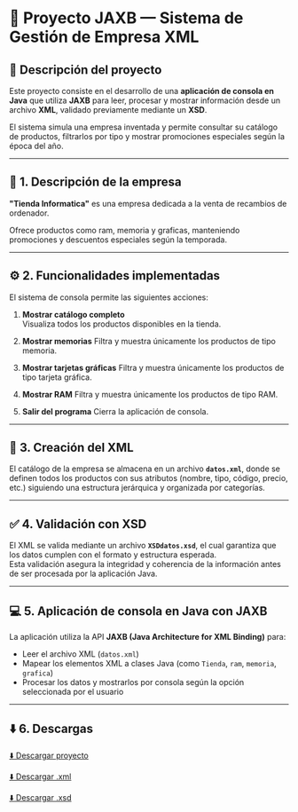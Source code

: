 # 🏪 Proyecto JAXB — Sistema de Gestión de Empresa XML

## 📖 Descripción del proyecto

Este proyecto consiste en el desarrollo de una **aplicación de consola en Java** que utiliza **JAXB** para leer, procesar y mostrar información desde un archivo **XML**, validado previamente mediante un **XSD**.  

El sistema simula una empresa inventada y permite consultar su catálogo de productos, filtrarlos por tipo y mostrar promociones especiales según la época del año.

---

## 🏢 1. Descripción de la empresa

**"Tienda Informatica"** es una empresa dedicada a la venta de recambios de ordenador.  

Ofrece productos como ram, memoria y graficas, manteniendo promociones y descuentos especiales según la temporada.

---

## ⚙️ 2. Funcionalidades implementadas

El sistema de consola permite las siguientes acciones:

1. **Mostrar catálogo completo**  
Visualiza todos los productos disponibles en la tienda.

2. **Mostrar memorias**
Filtra y muestra únicamente los productos de tipo memoria.

3. **Mostrar tarjetas gráficas**
Filtra y muestra únicamente los productos de tipo tarjeta gráfica.

4. **Mostrar RAM**
Filtra y muestra únicamente los productos de tipo RAM.

5. **Salir del programa**
Cierra la aplicación de consola.

---

## 📄 3. Creación del XML

El catálogo de la empresa se almacena en un archivo **`datos.xml`**, donde se definen todos los productos con sus atributos (nombre, tipo, código, precio, etc.) siguiendo una estructura jerárquica y organizada por categorías.

---

## ✅ 4. Validación con XSD

El XML se valida mediante un archivo **`XSDdatos.xsd`**, el cual garantiza que los datos cumplen con el formato y estructura esperada.  
Esta validación asegura la integridad y coherencia de la información antes de ser procesada por la aplicación Java.

---

## 💻 5. Aplicación de consola en Java con JAXB

La aplicación utiliza la API **JAXB (Java Architecture for XML Binding)** para:

- Leer el archivo XML (`datos.xml`)  
- Mapear los elementos XML a clases Java (como `Tienda`, `ram`, `memoria`, `grafica`)  
- Procesar los datos y mostrarlos por consola según la opción seleccionada por el usuario

---

## ⬇️ 6. Descargas

[⬇️ Descargar proyecto](https://github.com/Benemerito86/2doDAM/blob/d9021797bb7a9815cdd0a35e0084ee48317f8570/acceso_a_datos/proyecto_jaxb/Proyecto_JAXB.zip)

[⬇️ Descargar .xml](https://github.com/Benemerito86/2doDAM/blob/1f69d88e2d28170223a5cc2dab35b1d02d08dbb6/acceso_a_datos/proyecto_jaxb/datos.xml)

[⬇️ Descargar .xsd](https://github.com/Benemerito86/2doDAM/blob/1f69d88e2d28170223a5cc2dab35b1d02d08dbb6/acceso_a_datos/proyecto_jaxb/XSDdatos.xsd)

